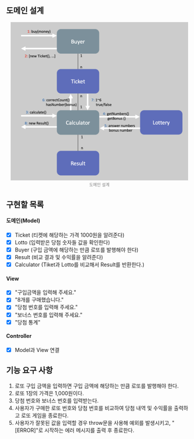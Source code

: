 ## 도메인 설계
<figure style="margin: 1rem auto; max-width: 30rem;">
    <img src="./model.png" alt="img"/>
    <figcaption style="text-align:center; font-size:0.8em; color:gray;">도메인 설계</figcaption>
</figure>

## 구현할 목록

#### 도메인(Model)
- [x] Ticket (티켓에 해당하는 가격 1000원을 알려준다)
- [x] Lotto (입력받은 당첨 숫자들 값을 확인한다)
- [x] Buyer (구입 금액에 해당하는 만큼 로또를 발행해야 한다)
- [x] Result (비교 결과 및 수익률을 알려준다)
- [x] Calculator (Tiket과 Lotto를 비교해서 Result를 반환한다.)

#### View
- [x] "구입금액을 입력해 주세요."
- [x] "8개를 구매했습니다."
- [x] "당첨 번호를 입력해 주세요."
- [x] "보너스 번호를 입력해 주세요."
- [x] "당첨 통계"

#### Controller
- [x] Model과 View 연결


## 기능 요구 사항
1. 로또 구입 금액을 입력하면 구입 금액에 해당하는 만큼 로또를 발행해야 한다.
2. 로또 1장의 가격은 1,000원이다.
3. 당첨 번호와 보너스 번호를 입력받는다.
4. 사용자가 구매한 로또 번호와 당첨 번호를 비교하여 당첨 내역 및 수익률을 출력하고 로또 게임을 종료한다.
5. 사용자가 잘못된 값을 입력할 경우 throw문을 사용해 예외를 발생시키고, "[ERROR]"로 시작하는 에러 메시지를 출력 후 종료한다.
